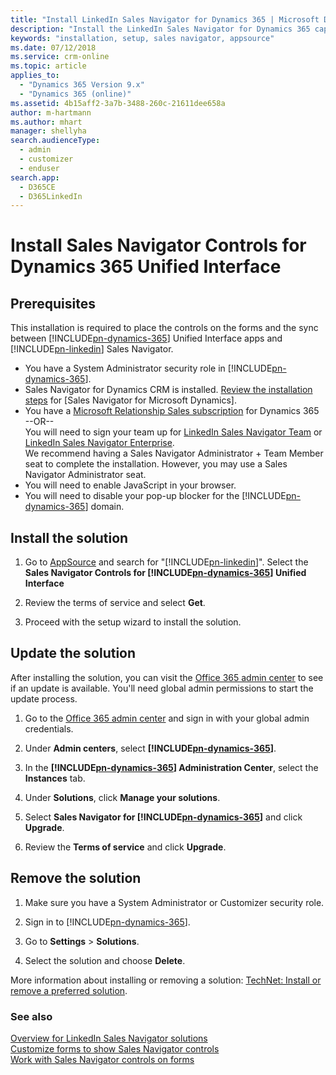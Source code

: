 ```yaml
---
title: "Install LinkedIn Sales Navigator for Dynamics 365 | Microsoft Docs"
description: "Install the LinkedIn Sales Navigator for Dynamics 365 capabilities from AppSource"
keywords: "installation, setup, sales navigator, appsource"
ms.date: 07/12/2018
ms.service: crm-online
ms.topic: article
applies_to: 
  - "Dynamics 365 Version 9.x"
  - "Dynamics 365 (online)"
ms.assetid: 4b15aff2-3a7b-3488-260c-21611dee658a
author: m-hartmann
ms.author: mhart
manager: shellyha
search.audienceType: 
  - admin
  - customizer
  - enduser
search.app: 
  - D365CE
  - D365LinkedIn
---
```


# Install Sales Navigator Controls for Dynamics 365 Unified Interface

## Prerequisites
This installation is required to place the controls on the forms and the sync between [!INCLUDE[pn-dynamics-365](../includes/pn-dynamics-365.md)] Unified Interface apps and [!INCLUDE[pn-linkedin](../includes/pn-linkedin.md)] Sales Navigator.

- You have a System Administrator security role in [!INCLUDE[pn-dynamics-365](../includes/pn-dynamics-365.md)]. 
- Sales Navigator for Dynamics CRM is installed. [Review the installation steps](https://www.linkedin.com/help/sales-navigator/topics/2052/2071/80081) for [Sales Navigator for Microsoft Dynamics].
- You have a [Microsoft Relationship Sales subscription](https://dynamics.microsoft.com/sales/relationship-sales/) for Dynamics 365   
--OR--   
You will need to sign your team up for [LinkedIn Sales Navigator Team](https://business.linkedin.com/sales-solutions) or [LinkedIn Sales Navigator Enterprise](https://business.linkedin.com/sales-solutions).    
  We recommend having a Sales Navigator Administrator + Team Member seat to complete the installation. However, you may use a Sales Navigator Administrator seat.
- You will need to enable JavaScript in your browser.
- You will need to disable your pop-up blocker for the [!INCLUDE[pn-dynamics-365](../includes/pn-dynamics-365.md)] domain.

## Install the solution

1. Go to [AppSource](https://appsource.microsoft.com) and search for "[!INCLUDE[pn-linkedin](../includes/pn-linkedin.md)]". Select the **Sales Navigator Controls for [!INCLUDE[pn-dynamics-365](../includes/pn-dynamics-365.md)] Unified Interface**

2. Review the terms of service and select **Get**.

3. Proceed with the setup wizard to install the solution.

## Update the solution

After installing the solution, you can visit the [Office 365 admin center](https://portal.office.com/) to see if an update is available. You'll need global admin permissions to start the update process.

1. Go to the [Office 365 admin center](https://portal.office.com/) and sign in with your global admin credentials.

2. Under **Admin centers**, select **[!INCLUDE[pn-dynamics-365](../includes/pn-dynamics-365.md)]**. 

3. In the **[!INCLUDE[pn-dynamics-365](../includes/pn-dynamics-365.md)] Administration Center**, select the **Instances** tab.

4. Under **Solutions**, click **Manage your solutions**.

5. Select **Sales Navigator for [!INCLUDE[pn-dynamics-365](../includes/pn-dynamics-365.md)]** and click **Upgrade**.

6. Review the **Terms of service** and click **Upgrade**.

## Remove the solution

1. Make sure you have a System Administrator or Customizer security role.

2. Sign in to [!INCLUDE[pn-dynamics-365](../includes/pn-dynamics-365.md)]. 

3. Go to **Settings** > **Solutions**. 

4. Select the solution and choose **Delete**.

More information about installing or removing a solution: [TechNet: Install or remove a preferred solution](https://technet.microsoft.com/library/dn878909.aspx).

### See also

[Overview for LinkedIn Sales Navigator solutions](integrate-sales-navigator.md)     
[Customize forms to show Sales Navigator controls](add-sales-navigator-controls-forms.md)    
[Work with Sales Navigator controls on forms](view-sales-navigator-forms.md)
